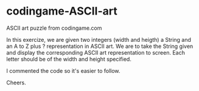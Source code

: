 # codingame-ASCII-art
ASCII art puzzle from codingame.com

In this exercize, we are given two integers (width and heigth) a String and an A to Z plus ? representation in ASCII art.
We are to take the String given and display the corresponding ASCII art representation to screen. Each letter should be of the 
width and height specified.

I commented the code so it's easier to follow.

Cheers.
